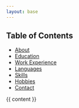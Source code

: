 ```yaml
---
layout: base
---
```

<head>
    <link rel="stylesheet" href="/assets/css/mystyle.css">
</head>
<div class="sidebar">
    <h2>Table of Contents</h2>
    <select id="toc-select" style="display: none;">
        <!-- options will be added by JavaScript -->
    </select>
    <ul id="toc-list">
        <li><a href="#about">About</a></li>
        <li><a href="#education">Education</a></li>
        <li><a href="#work-experience">Work Experience</a></li>
        <li><a href="#languages">Languages</a></li>
        <li><a href="#skills">Skills</a></li>
        <li><a href="#hobbies">Hobbies</a></li>
        <li><a href="#contact">Contact</a></li>
    </ul>
</div>
<script>
document.addEventListener('DOMContentLoaded', function() {
    var tocSelect = document.getElementById('toc-select');
    var tocList = document.getElementById('toc-list');

    // Create an <option> for each <li> in the table of contents
    for (var i = 0; i < tocList.children.length; i++) {
        var li = tocList.children[i];
        var option = document.createElement('option');
        option.value = li.querySelector('a').href;
        option.textContent = li.textContent;
        tocSelect.appendChild(option);
    }

    // Navigate to the selected section when an option is selected
    tocSelect.addEventListener('change', function() {
        window.location = tocSelect.value;
    });
});
</script>
<div class="main-content">
    {{ content }}
</div>
